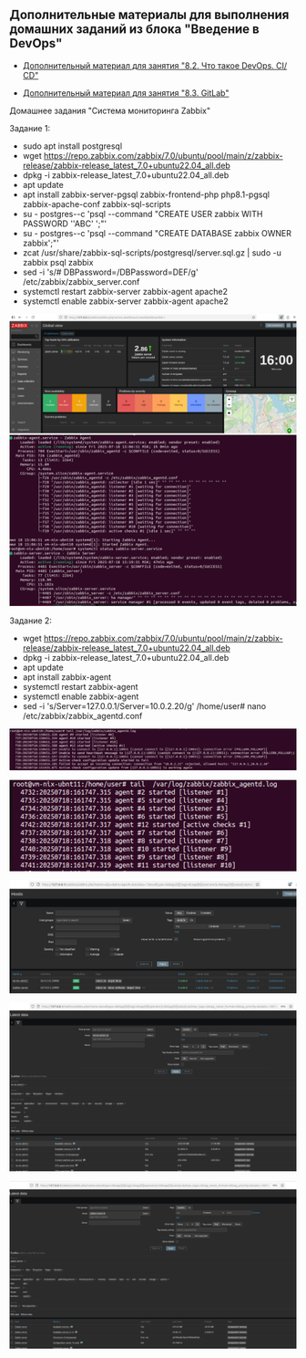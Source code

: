## Дополнительные материалы для выполнения домашних заданий из блока "Введение в DevOps"


- [Дополнительный материал для занятия "8.2. Что такое DevOps. СI/СD"](CICD/8.2-hw.md)

- [Дополнительный материал для занятия "8.3. GitLab"](https://github.com/netology-code/sdvps-materials/tree/main/gitlab)

Домашнее задания "Система мониторинга Zabbix"

Задание 1:

* sudo apt install postgresql
* wget https://repo.zabbix.com/zabbix/7.0/ubuntu/pool/main/z/zabbix-release/zabbix-release_latest_7.0+ubuntu22.04_all.deb
* dpkg -i zabbix-release_latest_7.0+ubuntu22.04_all.deb
* apt update
* apt install zabbix-server-pgsql zabbix-frontend-php php8.1-pgsql zabbix-apache-conf zabbix-sql-scripts
* su - postgres--c 'psql --command "CREATE USER zabbix WITH PASSWORD '\'ABC\' ';"'
* su - postgres--c 'psql --command "CREATE DATABASE zabbix OWNER zabbix';"'
* zcat /usr/share/zabbix-sql-scripts/postgresql/server.sql.gz | sudo -u zabbix psql zabbix
* sed -i 's/# DBPassword=/DBPassword=DEF/g' /etc/zabbix/zabbix_server.conf
* systemctl restart zabbix-server zabbix-agent apache2
* systemctl enable zabbix-server zabbix-agent apache2


![Скриншот входа](image.png)
![Zabbix Server Status](image-1.png)


Задание 2:
* wget https://repo.zabbix.com/zabbix/7.0/ubuntu/pool/main/z/zabbix-release/zabbix-release_latest_7.0+ubuntu22.04_all.deb
* dpkg -i zabbix-release_latest_7.0+ubuntu22.04_all.deb
* apt update
* apt install zabbix-agent
* systemctl restart zabbix-agent
* systemctl enable zabbix-agent
* sed -i 's/Server=127.0.0.1/Server=10.0.2.20/g' /home/user# nano /etc/zabbix/zabbix_agentd.conf

![root@vm-nix-ubnt10:/home/user# tail /var/log/zabbix/zabbix_agentd.log](image-2.png)

![root@vm-nix-ubnt11:/home/user# tail  /var/log/zabbix/zabbix_agentd.log](image-3.png)

![Configuration - Hosts](image-4.png)

![Latest Data - Host VM](image-5.png)

![Latest Data - Zabbix Server](image-6.png)
